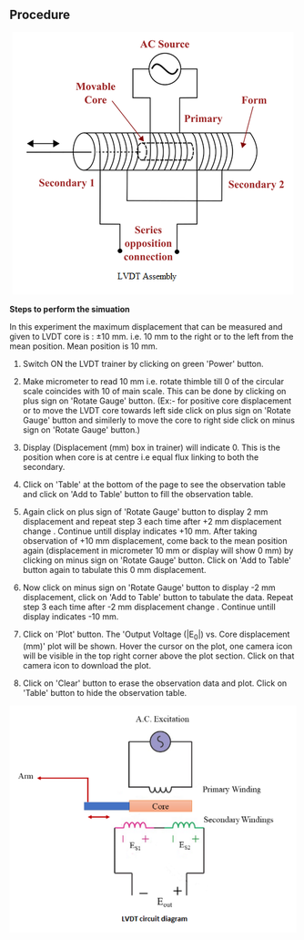 ## Procedure



<div align="center">
<img class="img-fluid"  src="./images/plant.png" alt=""><br>           
</div>


**Steps to perform the simuation**


In this experiment the maximum displacement that can be measured and given to LVDT core is : ±10 mm. i.e. 10 mm to the right or to the left from the mean position. Mean position is 10 mm.


1. Switch ON the LVDT trainer by clicking on green 'Power' button.

2. Make micrometer to read 10 mm i.e. rotate thimble till 0 of the circular scale coincides with 10 of main scale. This can be done by clicking on plus sign on 'Rotate Gauge' button. (Ex:- for positive core displacement or to move the LVDT core towards left side click on plus sign on 'Rotate Gauge' button and similerly to move the core to right side click on minus sign on 'Rotate Gauge' button.)

3. Display (Displacement (mm) box in trainer) will indicate 0. This is the position when core is at centre i.e equal flux linking to both the secondary.

4. Click on 'Table' at the bottom of the page to see the observation table and click on 'Add to Table' button to fill the observation table. 

5. Again click on plus sign of 'Rotate Gauge' button to display 2 mm displacement and repeat step 3 each time after +2 mm displacement change . Continue untill display indicates +10 mm. After taking observation of +10 mm displacement, come back to the mean position again (displacement in micrometer 10 mm or display will show 0 mm) by clicking on minus sign on 'Rotate Gauge' button. Click on 'Add to Table' button again to tabulate this 0 mm displacement.

6. Now click on minus sign on 'Rotate Gauge' button to display -2 mm displacement, click on 'Add to Table' button to tabulate the data. Repeat step 3 each time after -2 mm displacement change . Continue untill
display indicates -10 mm.

7. Click on 'Plot' button. The 'Output Voltage (|E<sub>0</sub>|) vs. Core displacement (mm)' plot will be shown. Hover the cursor on the plot, one camera icon will be visible in the top right corner above the plot section. Click on that camera icon to download the plot.

8. Click on 'Clear' button to erase the observation data and plot. Click on 'Table' button to hide the observation table. 

<div align="center">
<img class="img-fluid"  src="./images/plant_scth.png" alt=""><br>           
</div>

      
                            
         
